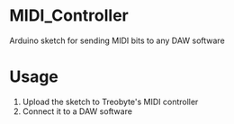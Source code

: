 # MIDI_Controller
Arduino sketch for sending MIDI bits to any DAW software

# Usage
1) Upload the sketch to Treobyte's MIDI controller
2) Connect it to a DAW software